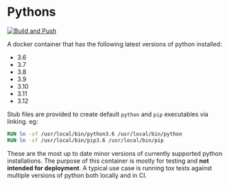 # Pythons

[![Build and Push](https://github.com/lukewiwa/pythons/actions/workflows/build.yml/badge.svg)](https://github.com/lukewiwa/pythons/actions/workflows/build.yml)

A docker container that has the following latest versions of python installed:

- 3.6
- 3.7
- 3.8
- 3.9
- 3.10
- 3.11
- 3.12

Stub files are provided to create default `python` and `pip` executables via linking. eg:

```dockerfile
RUN ln -sf /usr/local/bin/python3.6 /usr/local/bin/python
RUN ln -sf /usr/local/bin/pip3.6 /usr/local/bin/pip
```

These are the most up to date minor versions of currently supported python installations. The purpose of this container is mostly for testing and **not intended for deployment**. A typical use case is running tox tests against multiple versions of python both locally and in CI.

